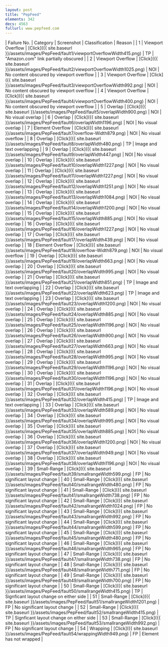 ```yaml
---
layout: post
title: "PepFeed"
elements: 342
decs: 4563
fullurl: www.pepfeed.com
---
```

| Failure No. | Category | Screenshot | Classification | Reason | 
| 1 | Viewport Overflow | [Click]({{ site.baseurl }}/assets/images/PepFeed/fault1/viewportOverflowWidth415.png) | TP | "Amazon.com" link partially obscured |
| 2 | Viewport Overflow | [Click]({{ site.baseurl }}/assets/images/PepFeed/fault2/viewportOverflowWidth1025.png) | NOI | No content obscured by viewport overflow |
| 3 | Viewport Overflow | [Click]({{ site.baseurl }}/assets/images/PepFeed/fault3/viewportOverflowWidth992.png) | NOI | No content obscured by viewport overflow |
| 4 | Viewport Overflow | [Click]({{ site.baseurl }}/assets/images/PepFeed/fault4/viewportOverflowWidth400.png) | NOI | No content obscured by viewport overflow |
| 5 | Overlap | [Click]({{ site.baseurl }}/assets/images/PepFeed/fault5/overlapWidth900.png) | NOI | No visual overlap |
| 6 | Overlap | [Click]({{ site.baseurl }}/assets/images/PepFeed/fault6/overlapWidth1196.png) | NOI | No visual overlap |
| 7 | Element Overflow | [Click]({{ site.baseurl }}/assets/images/PepFeed/fault7/overflow-Width879.png) | NOI | No visual overflow |
| 8 | Overlap | [Click]({{ site.baseurl }}/assets/images/PepFeed/fault8/overlapWidth480.png) | TP | Image and text overlapping |
| 9 | Overlap | [Click]({{ site.baseurl }}/assets/images/PepFeed/fault9/overlapWidth447.png) | NOI | No visual overlap |
| 10 | Overlap | [Click]({{ site.baseurl }}/assets/images/PepFeed/fault10/overlapWidth1227.png) | NOI | No visual overlap |
| 11 | Overlap | [Click]({{ site.baseurl }}/assets/images/PepFeed/fault11/overlapWidth1227.png) | NOI | No visual overlap |
| 12 | Overlap | [Click]({{ site.baseurl }}/assets/images/PepFeed/fault12/overlapWidth1251.png) | NOI | No visual overlap |
| 13 | Overlap | [Click]({{ site.baseurl }}/assets/images/PepFeed/fault13/overlapWidth1084.png) | NOI | No visual overlap |
| 14 | Overlap | [Click]({{ site.baseurl }}/assets/images/PepFeed/fault14/overlapWidth1200.png) | NOI | No visual overlap |
| 15 | Overlap | [Click]({{ site.baseurl }}/assets/images/PepFeed/fault15/overlapWidth885.png) | NOI | No visual overlap |
| 16 | Overlap | [Click]({{ site.baseurl }}/assets/images/PepFeed/fault16/overlapWidth1227.png) | NOI | No visual overlap |
| 17 | Overlap | [Click]({{ site.baseurl }}/assets/images/PepFeed/fault17/overlapWidth439.png) | NOI | No visual overlap |
| 18 | Element Overflow | [Click]({{ site.baseurl }}/assets/images/PepFeed/fault18/overflow-Width879.png) | NOI | No visual overflow |
| 19 | Overlap | [Click]({{ site.baseurl }}/assets/images/PepFeed/fault19/overlapWidth663.png) | NOI | No visual overlap |
| 20 | Overlap | [Click]({{ site.baseurl }}/assets/images/PepFeed/fault20/overlapWidth995.png) | NOI | No visual overlap |
| 21 | Overlap | [Click]({{ site.baseurl }}/assets/images/PepFeed/fault21/overlapWidth851.png) | TP | Image and text overlapping |
| 22 | Overlap | [Click]({{ site.baseurl }}/assets/images/PepFeed/fault22/overlapWidth623.png) | TP | Image and text overlapping |
| 23 | Overlap | [Click]({{ site.baseurl }}/assets/images/PepFeed/fault23/overlapWidth1200.png) | NOI | No visual overlap |
| 24 | Overlap | [Click]({{ site.baseurl }}/assets/images/PepFeed/fault24/overlapWidth885.png) | NOI | No visual overlap |
| 25 | Overlap | [Click]({{ site.baseurl }}/assets/images/PepFeed/fault25/overlapWidth1196.png) | NOI | No visual overlap |
| 26 | Overlap | [Click]({{ site.baseurl }}/assets/images/PepFeed/fault26/overlapWidth900.png) | NOI | No visual overlap |
| 27 | Overlap | [Click]({{ site.baseurl }}/assets/images/PepFeed/fault27/overlapWidth663.png) | NOI | No visual overlap |
| 28 | Overlap | [Click]({{ site.baseurl }}/assets/images/PepFeed/fault28/overlapWidth995.png) | NOI | No visual overlap |
| 29 | Overlap | [Click]({{ site.baseurl }}/assets/images/PepFeed/fault29/overlapWidth1196.png) | NOI | No visual overlap |
| 30 | Overlap | [Click]({{ site.baseurl }}/assets/images/PepFeed/fault30/overlapWidth1196.png) | NOI | No visual overlap |
| 31 | Overlap | [Click]({{ site.baseurl }}/assets/images/PepFeed/fault31/overlapWidth1196.png) | NOI | No visual overlap |
| 32 | Overlap | [Click]({{ site.baseurl }}/assets/images/PepFeed/fault32/overlapWidth415.png) | TP | Image and text overlapping |
| 33 | Overlap | [Click]({{ site.baseurl }}/assets/images/PepFeed/fault33/overlapWidth589.png) | NOI | No visual overlap |
| 34 | Overlap | [Click]({{ site.baseurl }}/assets/images/PepFeed/fault34/overlapWidth995.png) | NOI | No visual overlap |
| 35 | Overlap | [Click]({{ site.baseurl }}/assets/images/PepFeed/fault35/overlapWidth885.png) | NOI | No visual overlap |
| 36 | Overlap | [Click]({{ site.baseurl }}/assets/images/PepFeed/fault36/overlapWidth1200.png) | NOI | No visual overlap |
| 37 | Overlap | [Click]({{ site.baseurl }}/assets/images/PepFeed/fault37/overlapWidth949.png) | NOI | No visual overlap |
| 38 | Overlap | [Click]({{ site.baseurl }}/assets/images/PepFeed/fault38/overlapWidth1196.png) | NOI | No visual overlap |
| 39 | Small-Range | [Click]({{ site.baseurl }}/assets/images/PepFeed/fault39/smallrangeWidth599.png) | FP | No significant layout change |
| 40 | Small-Range | [Click]({{ site.baseurl }}/assets/images/PepFeed/fault40/smallrangeWidth480.png) | FP | No significant layout change |
| 41 | Small-Range | [Click]({{ site.baseurl }}/assets/images/PepFeed/fault41/smallrangeWidth738.png) | FP | No significant layout change |
| 42 | Small-Range | [Click]({{ site.baseurl }}/assets/images/PepFeed/fault42/smallrangeWidth1024.png) | FP | No significant layout change |
| 43 | Small-Range | [Click]({{ site.baseurl }}/assets/images/PepFeed/fault43/smallrangeWidth992.png) | FP | No significant layout change |
| 44 | Small-Range | [Click]({{ site.baseurl }}/assets/images/PepFeed/fault44/smallrangeWidth599.png) | FP | No significant layout change |
| 45 | Small-Range | [Click]({{ site.baseurl }}/assets/images/PepFeed/fault45/smallrangeWidth480.png) | FP | No significant layout change |
| 46 | Small-Range | [Click]({{ site.baseurl }}/assets/images/PepFeed/fault46/smallrangeWidth965.png) | FP | No significant layout change |
| 47 | Small-Range | [Click]({{ site.baseurl }}/assets/images/PepFeed/fault47/smallrangeWidth738.png) | FP | No significant layout change |
| 48 | Small-Range | [Click]({{ site.baseurl }}/assets/images/PepFeed/fault48/smallrangeWidth771.png) | FP | No significant layout change |
| 49 | Small-Range | [Click]({{ site.baseurl }}/assets/images/PepFeed/fault49/smallrangeWidth700.png) | FP | No significant layout change |
| 50 | Small-Range | [Click]({{ site.baseurl }}/assets/images/PepFeed/fault50/smallrangeWidth415.png) | TP | Signficant layout change on either side |
| 51 | Small-Range | [Click]({{ site.baseurl }}/assets/images/PepFeed/fault51/smallrangeWidth1201.png) | FP | No significant layout change |
| 52 | Small-Range | [Click]({{ site.baseurl }}/assets/images/PepFeed/fault52/smallrangeWidth415.png) | TP | Signficant layout change on either side |
| 53 | Small-Range | [Click]({{ site.baseurl }}/assets/images/PepFeed/fault53/smallrangeWidth992.png) | FP | No significant layout change |
| 54 | Wrapping | [Click]({{ site.baseurl }}/assets/images/PepFeed/fault54/wrappingWidth949.png) | FP | Element has not wrapped |
